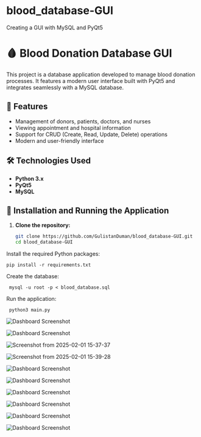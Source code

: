 # blood_database-GUI
Creating a GUI with MySQL and PyQt5

# 🩸 Blood Donation Database GUI

This project is a database application developed to manage blood donation processes. It features a modern user interface built with PyQt5 and integrates seamlessly with a MySQL database.

## 🚀 Features
- Management of donors, patients, doctors, and nurses
- Viewing appointment and hospital information
- Support for CRUD (Create, Read, Update, Delete) operations
- Modern and user-friendly interface

## 🛠️ Technologies Used
- **Python 3.x**
- **PyQt5**
- **MySQL**

## 💾 Installation and Running the Application

1. **Clone the repository:**
   ```bash
   git clone https://github.com/GulistanDuman/blood_database-GUI.git
   cd blood_database-GUI

Install the required Python packages:

    pip install -r requirements.txt

Create the database:

     mysql -u root -p < blood_database.sql

Run the application:

     python3 main.py


![Dashboard Screenshot](https://github.com/user-attachments/assets/31661ce8-7039-4b2b-9873-010047d0d106)

![Dashboard Screenshot](https://github.com/user-attachments/assets/0b6802d1-19ce-4f6a-b47b-ef23c6cccb83)

![Screenshot from 2025-02-01 15-37-37](https://github.com/user-attachments/assets/a0f3065f-302b-4b2e-bea2-018e5edd73a3)


![Screenshot from 2025-02-01 15-39-28](https://github.com/user-attachments/assets/9697d2b2-df96-4660-b0fc-30e2e4726d7c)


![Dashboard Screenshot](file:///home/gulistan/Screenshot%20from%202025-02-01%2015-37-37.png)


![Dashboard Screenshot](https://github.com/user-attachments/assets/5a32de3b-2640-435c-a14e-ee212076fab9)

![Dashboard Screenshot](https://github.com/user-attachments/assets/3dde342b-b9fd-41ea-a3c4-0530be976303)

![Dashboard Screenshot](https://github.com/user-attachments/assets/dd5cd75b-cb0c-4e53-be76-2a7134859dcb)

![Dashboard Screenshot](https://github.com/user-attachments/assets/99795c70-f8a7-4c5c-99ee-0c3b8920374c)

![Dashboard Screenshot](https://github.com/user-attachments/assets/b7281109-84ff-4bfa-8feb-53386feecc40)






